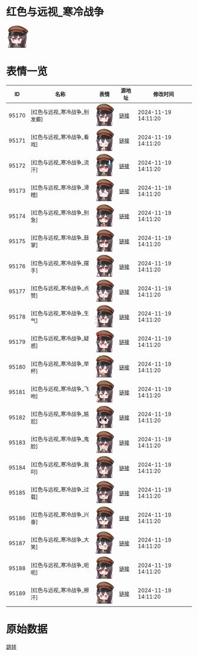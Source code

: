 # 红色与远视_寒冷战争

<img src="./cover.png" height="60" alt="cover" />

# 表情一览

|ID|名称|表情|源地址|修改时间|
|----|----|----|----|----|
|95170|[红色与远视_寒冷战争_别发癫]|<img src="./pic/095170_%5B红色与远视_寒冷战争_别发癫%5D.png" height="60" alt="别发癫"/>|[链接](https://i0.hdslb.com/bfs/garb/c5f85102cdd04f606bcabff650b1f5223e6c1c29.png)|2024-11-19 14:11:20|
|95171|[红色与远视_寒冷战争_看戏]|<img src="./pic/095171_%5B红色与远视_寒冷战争_看戏%5D.png" height="60" alt="看戏"/>|[链接](https://i0.hdslb.com/bfs/garb/5d6b7157bdd48e26d2d54d78b687a13a0b3bcbc5.png)|2024-11-19 14:11:20|
|95172|[红色与远视_寒冷战争_流汗]|<img src="./pic/095172_%5B红色与远视_寒冷战争_流汗%5D.png" height="60" alt="流汗"/>|[链接](https://i0.hdslb.com/bfs/garb/0eb212529135e03cdb3ece819551974baeef6c25.png)|2024-11-19 14:11:20|
|95173|[红色与远视_寒冷战争_滑稽]|<img src="./pic/095173_%5B红色与远视_寒冷战争_滑稽%5D.png" height="60" alt="滑稽"/>|[链接](https://i0.hdslb.com/bfs/garb/91877458300411f6e63948be4be675f265bf3dfc.png)|2024-11-19 14:11:20|
|95174|[红色与远视_寒冷战争_别急]|<img src="./pic/095174_%5B红色与远视_寒冷战争_别急%5D.png" height="60" alt="别急"/>|[链接](https://i0.hdslb.com/bfs/garb/18f74c47cf0cc36e9849a571f6c53815f9ba55b4.png)|2024-11-19 14:11:20|
|95175|[红色与远视_寒冷战争_鼓掌]|<img src="./pic/095175_%5B红色与远视_寒冷战争_鼓掌%5D.png" height="60" alt="鼓掌"/>|[链接](https://i0.hdslb.com/bfs/garb/99a665150a040b90bb43c73b99e7433d64ab2435.png)|2024-11-19 14:11:20|
|95176|[红色与远视_寒冷战争_摆手]|<img src="./pic/095176_%5B红色与远视_寒冷战争_摆手%5D.png" height="60" alt="摆手"/>|[链接](https://i0.hdslb.com/bfs/garb/28f7817f1475e9db1cfcc6d565e095d60a460cd0.png)|2024-11-19 14:11:20|
|95177|[红色与远视_寒冷战争_点赞]|<img src="./pic/095177_%5B红色与远视_寒冷战争_点赞%5D.png" height="60" alt="点赞"/>|[链接](https://i0.hdslb.com/bfs/garb/f3eac635cef8edfe70254f3031817395df760812.png)|2024-11-19 14:11:20|
|95178|[红色与远视_寒冷战争_生气]|<img src="./pic/095178_%5B红色与远视_寒冷战争_生气%5D.png" height="60" alt="生气"/>|[链接](https://i0.hdslb.com/bfs/garb/d7ab2ef71e9b8e389c22ebc12c19dfe370df3b23.png)|2024-11-19 14:11:20|
|95179|[红色与远视_寒冷战争_疑惑]|<img src="./pic/095179_%5B红色与远视_寒冷战争_疑惑%5D.png" height="60" alt="疑惑"/>|[链接](https://i0.hdslb.com/bfs/garb/cab4a134dba0d308a5990367984165bf55d5f5d4.png)|2024-11-19 14:11:20|
|95180|[红色与远视_寒冷战争_举杯]|<img src="./pic/095180_%5B红色与远视_寒冷战争_举杯%5D.png" height="60" alt="举杯"/>|[链接](https://i0.hdslb.com/bfs/garb/30585597e3fd15722c5b87743ec8a586450960e9.png)|2024-11-19 14:11:20|
|95181|[红色与远视_寒冷战争_飞吻]|<img src="./pic/095181_%5B红色与远视_寒冷战争_飞吻%5D.png" height="60" alt="飞吻"/>|[链接](https://i0.hdslb.com/bfs/garb/304fac47f8e046f77197a775f44e762bc5d1ec59.png)|2024-11-19 14:11:20|
|95182|[红色与远视_寒冷战争_尴尬]|<img src="./pic/095182_%5B红色与远视_寒冷战争_尴尬%5D.png" height="60" alt="尴尬"/>|[链接](https://i0.hdslb.com/bfs/garb/bdb8b29193ae8350a41db43d35be8df42cec46bf.png)|2024-11-19 14:11:20|
|95183|[红色与远视_寒冷战争_鬼脸]|<img src="./pic/095183_%5B红色与远视_寒冷战争_鬼脸%5D.png" height="60" alt="鬼脸"/>|[链接](https://i0.hdslb.com/bfs/garb/6c89d78866d332628787d1ec7ba6019db35ffdf7.png)|2024-11-19 14:11:20|
|95184|[红色与远视_寒冷战争_我叼]|<img src="./pic/095184_%5B红色与远视_寒冷战争_我叼%5D.png" height="60" alt="我叼"/>|[链接](https://i0.hdslb.com/bfs/garb/8ffd2d3c38b464a63ea730363f77ebb4a75edebd.png)|2024-11-19 14:11:20|
|95185|[红色与远视_寒冷战争_过载]|<img src="./pic/095185_%5B红色与远视_寒冷战争_过载%5D.png" height="60" alt="过载"/>|[链接](https://i0.hdslb.com/bfs/garb/2c0c9db33873f3fc1b733391809100eeff8e86d9.png)|2024-11-19 14:11:20|
|95186|[红色与远视_寒冷战争_兴奋]|<img src="./pic/095186_%5B红色与远视_寒冷战争_兴奋%5D.png" height="60" alt="兴奋"/>|[链接](https://i0.hdslb.com/bfs/garb/f793653e2fb30d009ded7efa8e90c8c0b02bc73b.png)|2024-11-19 14:11:20|
|95187|[红色与远视_寒冷战争_大笑]|<img src="./pic/095187_%5B红色与远视_寒冷战争_大笑%5D.png" height="60" alt="大笑"/>|[链接](https://i0.hdslb.com/bfs/garb/893ffcc0c2dd9a9827612ad2433d1a35c30a17f3.png)|2024-11-19 14:11:20|
|95188|[红色与远视_寒冷战争_呃呃]|<img src="./pic/095188_%5B红色与远视_寒冷战争_呃呃%5D.png" height="60" alt="呃呃"/>|[链接](https://i0.hdslb.com/bfs/garb/a47b1a52e0f70b67fb986b2c21b388713bbe2375.png)|2024-11-19 14:11:20|
|95189|[红色与远视_寒冷战争_擦汗]|<img src="./pic/095189_%5B红色与远视_寒冷战争_擦汗%5D.png" height="60" alt="擦汗"/>|[链接](https://i0.hdslb.com/bfs/garb/0b208de3d45bab2ed1b1fb5fc9085137a0ad79df.png)|2024-11-19 14:11:20|

# 原始数据

[跳转](./raw.json)

